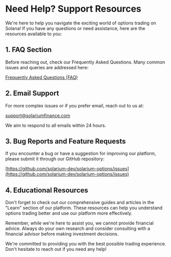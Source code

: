 # Need Help? Support Resources

We're here to help you navigate the exciting world of options trading on Solana! If you have any questions or need assistance, here are the resources available to you:

## 1. FAQ Section

Before reaching out, check our Frequently Asked Questions. Many common issues and queries are addressed here:

[Frequently Asked Questions (FAQ)](/faq)

## 2. Email Support

For more complex issues or if you prefer email, reach out to us at:

support@solariumfinance.com

We aim to respond to all emails within 24 hours.

<!-- ## 3. Social Media

Follow us on social media for updates, tips, and to get in touch:

- Twitter: @SolariumFinance
- Telegram: t.me/SolariumFinanceOfficial -->

## 3. Bug Reports and Feature Requests

If you encounter a bug or have a suggestion for improving our platform, please submit it through our GitHub repository:

[https://github.com/solarium-dev/solarium-options/issues](https://github.com/solarium-dev/solarium-options/issues)

## 4. Educational Resources

Don't forget to check out our comprehensive guides and articles in the "Learn" section of our platform. These resources can help you understand options trading better and use our platform more effectively.

Remember, while we're here to assist you, we cannot provide financial advice. Always do your own research and consider consulting with a financial advisor before making investment decisions.

We're committed to providing you with the best possible trading experience. Don't hesitate to reach out if you need any help!
